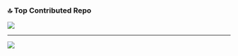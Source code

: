 

### 🔝 Top Contributed Repo
![](https://github-contributor-stats.vercel.app/api?username=vubbishettihemanthkumar&limit=5&theme=dark&combine_all_yearly_contributions=true)

---
[![](https://visitcount.itsvg.in/api?id=vubbishettihemanthkumar&icon=0&color=0)](https://visitcount.itsvg.in)

<!-- Proudly created with GPRM ( https://gprm.itsvg.in ) -->
